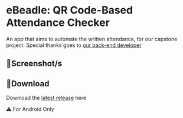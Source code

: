 # **eBeadle: QR Code-Based Attendance Checker**
An app that aims to automate the written attendance, for our capstone project. Special thanks goes to [our back-end developer](https://github.com/douwjyn)

## 📸**Screenshot/s**

## 💾**Download**
Download the [latest release](https://github.com/moonlighthowling616/ionic-capstone/releases) here

⚠️ For Android Only
